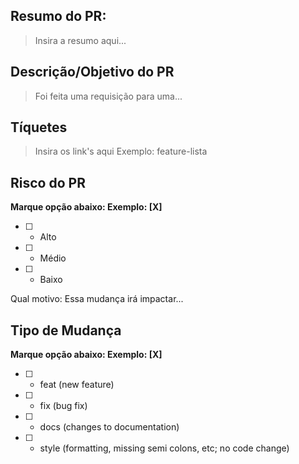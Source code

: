 ## Resumo do PR:

> Insira a resumo aqui...

## Descrição/Objetivo do PR

> Foi feita uma requisição para uma...

## Tíquetes

> Insira os link's aqui Exemplo: feature-lista

## Risco do PR

**Marque opção abaixo: Exemplo: [X]**

- [ ] - Alto
- [ ] - Médio
- [ ] - Baixo

Qual motivo: Essa mudança irá impactar...

## Tipo de Mudança

**Marque opção abaixo: Exemplo: [X]**

- [ ] - feat (new feature)
- [ ] - fix (bug fix)
- [ ] - docs (changes to documentation)
- [ ] - style (formatting, missing semi colons, etc; no code change)
